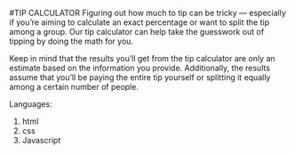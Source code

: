 #TIP CALCULATOR
Figuring out how much to tip can be tricky — especially if you’re aiming to calculate an exact percentage or want to split the tip among a group. Our tip calculator can help take the guesswork out of tipping by doing the math for you.

Keep in mind that the results you’ll get from the tip calculator are only an estimate based on the information you provide. Additionally, the results assume that you’ll be paying the entire tip yourself or splitting it equally among a certain number of people.

Languages:
1. html
2. css
3. Javascript